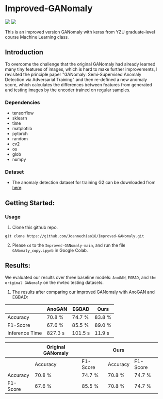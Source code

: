 # Improved-GANomaly

![](https://img.shields.io/badge/tensorflow-1.9.1-yellow)
![](https://img.shields.io/badge/Cuda-10.2-blue)


This is an improved version GANomaly with keras from YZU graduate-level course Machine Learning class. 

## Introduction 
To overcome the challenge that the original GANomaly had already learned many tiny features of images, which is hard to make further improvements, I revisited the principle paper "GANomaly: Semi-Supervised Anomaly Detection via Adversarial Training" and then re-defined a new anomaly score, which calculates the differences between features from generated and testing images by the encoder trained on regular samples.

### Dependencies
* tensorflow 
* sklearn 
* time 
* matplotlib 
* pytorch 
* random 
* cv2 
* os 
* glob 
* numpy 

### Dataset
* The anomaly detection dataset for training G2 can be downloaded from [here]([https://www.robots.ox.ac.uk/~vgg/data/flowers/102/](https://www.mvtec.com/company/research/datasets/mvtec-ad)).

## Getting Started:
### Usage
1. Clone this github repo. 
```
git clone https://github.com/Joannechiao18/Improved-GANomaly.git
```
2. Please `cd` to the `Improved-GANomaly-main`, and run the file `GANomaly_copy.ipynb` in Google Colab.

## Results:
We evaluated our results over three baseline models: `AnoGAN`, `EGBAD`, and `the original GANomaly` on the mvtec testing datasets. 
1. The results after comparing our improved GANomaly with AnoGAN and EGBAD: 

|                 | AnoGAN          | EGBAD           | Ours           |
| --------------- | --------------- | --------------- | ---------------|
| Accuracy        | 70.8 %          | 74.7 %          | 83.8 %         |
| F1-Score        | 67.6 %          | 85.5 %          | 89.0 %         |
| Inference Time  | 827.3 s         | 101.5 s         | 11.9 s         |



|                 | Original GANomaly|                 |Ours            |                   |
| --------------- | --------------- | --------------- | --------------- | --------------- |
|                 | Accuracy        | F1-Score        | Accuracy        | F1-Score        |
| Accuracy        | 70.8 %          | 74.7 %          | 70.8 %          | 74.7 %          |
| F1-Score        | 67.6 %          | 85.5 %          | 70.8 %          | 74.7 %          |

